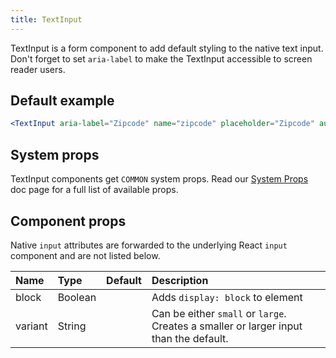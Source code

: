 ```yaml
---
title: TextInput
---
```


TextInput is a form component to add default styling to the native text input. Don't forget to set `aria-label` to make the TextInput accessible to screen reader users.
## Default example

```jsx live
<TextInput aria-label="Zipcode" name="zipcode" placeholder="Zipcode" autoComplete="postal-code" />
```

## System props

TextInput components get `COMMON` system props. Read our [System Props](/system-props) doc page for a full list of available props.

## Component props

Native `input` attributes are forwarded to the underlying React `input` component and are not listed below.

| Name | Type | Default | Description |
| :- | :- | :-: | :- |
| block | Boolean | | Adds `display: block` to element |
| variant | String | | Can be either `small` or `large`. Creates a smaller or larger input than the default.